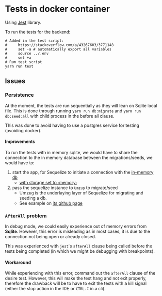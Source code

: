 # Tests in docker container
Using [Jest](https://jestjs.io/) library.

To run the tests for the backend:

```shell
# Added in the test script:
#     https://stackoverflow.com/a/43267603/3771148
#     set -a # automatically export all variables
#     source ../.env
#     set +a
# Run test script
yarn run test
```

## Issues

### Persistence
At the moment, the tests are run sequentially as they will lean on Sqlite local file.
This is done through running `yarn run db:migrate` and `yarn run db:seed:all` with child process
in the before all clause.

This was done to avoid having to use a postgres service for testing (avoiding docker).

#### Improvements
To run the tests with in memory sqlite, we would have to share the connection to the in memory
database between the migrations/seeds, we would have to:
1. start the app, for Sequelize to initiate a connection with the [in-memory db](https://sqlite.org/inmemorydb.html)
   * [with storage set to :memory:](https://sequelize.org/master/manual/dialect-specific-things.html#sqlite)
2. pass the sequelize instance to `Umzup` to migrate/seed
   * Umzug is the underlaying layer of Sequelize for migrating and seeding a db.
   * See example on [its github page](https://github.com/sequelize/umzug)

### `AfterAll` problem
In debug mode, we could easily experience out of memory errors from **Sqlite**. However, this
error is misleading as in most cases, it is due to the connection not being open or already closed.

This was experienced with `jest`'s `afterAll` clause being called before the tests being completed (in which we might 
be debugging with breakpoints).

#### Workaround
While experiencing with this error, command out the `afterAll` clause of the desire test. However, this will make
the test hang and not exit properly, therefore the drawback will be to have to exit the tests with a kill signal 
(either the stop action in the IDE or `CTRL-C` in a cli).
